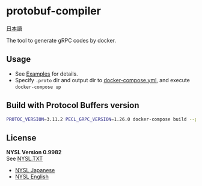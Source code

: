 # protobuf-compiler

[日本語](https://github.com/mythrnr/protobuf-compiler/blob/master/README.ja.md)

The tool to generate gRPC codes by docker.

## Usage

- See [Examples](https://github.com/mythrnr/protobuf-compiler/tree/master/examples) for details.
- Specify `.proto` dir and output dir to [docker-compose.yml](https://github.com/mythrnr/protobuf-compiler/blob/master/examples/docker-compose.yml), and execute `docker-compose up`

## Build with Protocol Buffers version

```bash
PROTOC_VERSION=3.11.2 PECL_GRPC_VERSION=1.26.0 docker-compose build --parallel
```

## License

__NYSL Version 0.9982__  
See [NYSL.TXT](https://github.com/mythrnr/protobuf-compiler/blob/master/NYSL.TXT)

- [NYSL Japanese](http://www.kmonos.net/nysl/)
- [NYSL English](http://www.kmonos.net/nysl/index.en.html)
